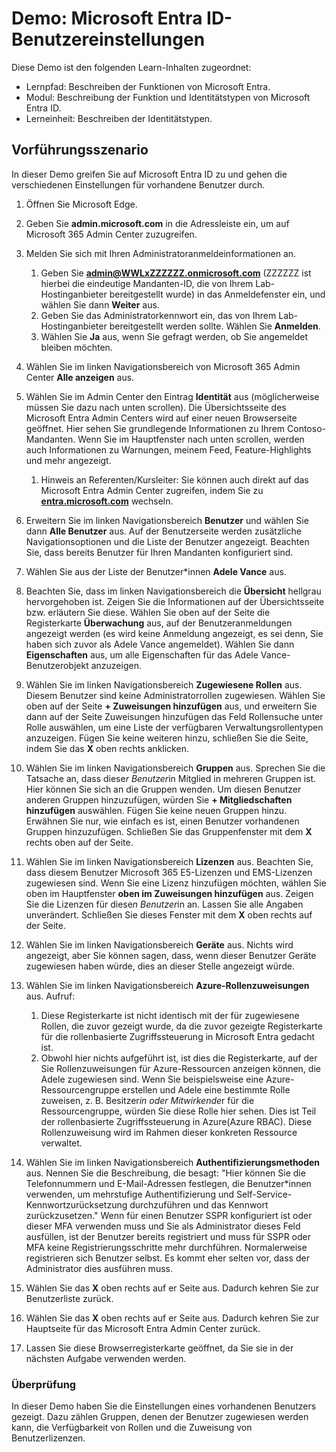 <!---
---
Demo: Titel: Erkunden Microsoft Entra ID Benutzereinstellungen Lernpfad/Modul/Lerneinheit: Lernpfad: Beschreiben der Funktionen von Microsoft Entra; Modul 1: Beschreiben der Funktions- und Identitätstypen von Microsoft Entra ID; Lerneinheit 3: Beschreiben der Microsoft Entra Identitätstypen
---
--->

# Demo: Microsoft Entra ID-Benutzereinstellungen

Diese Demo ist den folgenden Learn-Inhalten zugeordnet:

- Lernpfad: Beschreiben der Funktionen von Microsoft Entra.
- Modul: Beschreibung der Funktion und Identitätstypen von Microsoft Entra ID.
- Lerneinheit: Beschreiben der Identitätstypen.

## Vorführungsszenario

In dieser Demo greifen Sie auf Microsoft Entra ID zu und gehen die verschiedenen Einstellungen für vorhandene Benutzer durch.

1. Öffnen Sie Microsoft Edge.

1. Geben Sie **admin.microsoft.com** in die Adressleiste ein, um auf Microsoft 365 Admin Center zuzugreifen.

1. Melden Sie sich mit Ihren Administratoranmeldeinformationen an.
    1. Geben Sie **admin@WWLxZZZZZZ.onmicrosoft.com** (ZZZZZZ ist hierbei die eindeutige Mandanten-ID, die von Ihrem Lab-Hostinganbieter bereitgestellt wurde) in das Anmeldefenster ein, und wählen Sie dann **Weiter** aus.
    1. Geben Sie das Administratorkennwort ein, das von Ihrem Lab-Hostinganbieter bereitgestellt werden sollte. Wählen Sie **Anmelden**.
    1. Wählen Sie **Ja** aus, wenn Sie gefragt werden, ob Sie angemeldet bleiben möchten.

1. Wählen Sie im linken Navigationsbereich von Microsoft 365 Admin Center **Alle anzeigen** aus.

1. Wählen Sie im Admin Center den Eintrag **Identität** aus (möglicherweise müssen Sie dazu nach unten scrollen).  Die Übersichtsseite des Microsoft Entra Admin Centers wird auf einer neuen Browserseite geöffnet. Hier sehen Sie grundlegende Informationen zu Ihrem Contoso-Mandanten. Wenn Sie im Hauptfenster nach unten scrollen, werden auch Informationen zu Warnungen, meinem Feed, Feature-Highlights und mehr angezeigt.  
    1. Hinweis an Referenten/Kursleiter: Sie können auch direkt auf das Microsoft Entra Admin Center zugreifen, indem Sie zu **[entra.microsoft.com](https://entra.microsoft.com)** wechseln.

1. Erweitern Sie im linken Navigationsbereich **Benutzer** und wählen Sie dann **Alle Benutzer** aus.  Auf der Benutzerseite werden zusätzliche Navigationsoptionen und die Liste der Benutzer angezeigt. Beachten Sie, dass bereits Benutzer für Ihren Mandanten konfiguriert sind.

1. Wählen Sie aus der Liste der Benutzer*innen **Adele Vance** aus.

1. Beachten Sie, dass im linken Navigationsbereich die **Übersicht** hellgrau hervorgehoben ist.  Zeigen Sie die Informationen auf der Übersichtsseite bzw. erläutern Sie diese.  Wählen Sie oben auf der Seite die Registerkarte **Überwachung** aus, auf der Benutzeranmeldungen angezeigt werden (es wird keine Anmeldung angezeigt, es sei denn, Sie haben sich zuvor als Adele Vance angemeldet).  Wählen Sie dann **Eigenschaften** aus, um alle Eigenschaften für das Adele Vance-Benutzerobjekt anzuzeigen.

1. Wählen Sie im linken Navigationsbereich **Zugewiesene Rollen** aus.  Diesem Benutzer sind keine Administratorrollen zugewiesen.  Wählen Sie oben auf der Seite **+ Zuweisungen hinzufügen** aus, und erweitern Sie dann auf der Seite Zuweisungen hinzufügen das Feld Rollensuche unter Rolle auswählen, um eine Liste der verfügbaren Verwaltungsrollentypen anzuzeigen.  Fügen Sie keine weiteren hinzu, schließen Sie die Seite, indem Sie das **X** oben rechts anklicken.

1. Wählen Sie im linken Navigationsbereich **Gruppen** aus.  Sprechen Sie die Tatsache an, dass diese*r Benutzer*in Mitglied in mehreren Gruppen ist.  Hier können Sie sich an die Gruppen wenden.  Um diesen Benutzer anderen Gruppen hinzuzufügen, würden Sie **+ Mitgliedschaften hinzufügen** auswählen.  Fügen Sie keine neuen Gruppen hinzu. Erwähnen Sie nur, wie einfach es ist, einen Benutzer vorhandenen Gruppen hinzuzufügen. Schließen Sie das Gruppenfenster mit dem **X** rechts oben auf der Seite.

1. Wählen Sie im linken Navigationsbereich **Lizenzen** aus. Beachten Sie, dass diesem Benutzer Microsoft 365 E5-Lizenzen und EMS-Lizenzen zugewiesen sind.  Wenn Sie eine Lizenz hinzufügen möchten, wählen Sie oben im Hauptfenster **oben im Zuweisungen hinzufügen** aus.  Zeigen Sie die Lizenzen für diese*n Benutzer*in an. Lassen Sie alle Angaben unverändert.  Schließen Sie dieses Fenster mit dem **X** oben rechts auf der Seite.

1. Wählen Sie im linken Navigationsbereich **Geräte** aus.  Nichts wird angezeigt, aber Sie können sagen, dass, wenn dieser Benutzer Geräte zugewiesen haben würde, dies an dieser Stelle angezeigt würde.

1. Wählen Sie im linken Navigationsbereich **Azure-Rollenzuweisungen** aus.  Aufruf:
    1. Diese Registerkarte ist nicht identisch mit der für zugewiesene Rollen, die zuvor gezeigt wurde, da die zuvor gezeigte Registerkarte für die rollenbasierte Zugriffssteuerung in Microsoft Entra gedacht ist.
    1. Obwohl hier nichts aufgeführt ist, ist dies die Registerkarte, auf der Sie Rollenzuweisungen für Azure-Ressourcen anzeigen können, die Adele zugewiesen sind. Wenn Sie beispielsweise eine Azure-Ressourcengruppe erstellen und Adele eine bestimmte Rolle zuweisen, z. B. Besitzer*in oder Mitwirkende*r für die Ressourcengruppe, würden Sie diese Rolle hier sehen. Dies ist Teil der rollenbasierte Zugriffssteuerung in Azure(Azure RBAC). Diese Rollenzuweisung wird im Rahmen dieser konkreten Ressource verwaltet.

1. Wählen Sie im linken Navigationsbereich **Authentifizierungsmethoden** aus.  Nennen Sie die Beschreibung, die besagt: "Hier können Sie die Telefonnummern und E-Mail-Adressen festlegen, die Benutzer*innen verwenden, um mehrstufige Authentifizierung und Self-Service-Kennwortzurücksetzung durchzuführen und das Kennwort zurückzusetzen." Wenn für einen Benutzer SSPR konfiguriert ist oder dieser MFA verwenden muss und Sie als Administrator dieses Feld ausfüllen, ist der Benutzer bereits registriert und muss für SSPR oder MFA keine Registrierungsschritte mehr durchführen.  Normalerweise registrieren sich Benutzer selbst. Es kommt eher selten vor, dass der Administrator dies ausführen muss.

1. Wählen Sie das **X** oben rechts auf er Seite aus. Dadurch kehren Sie zur Benutzerliste zurück.

1. Wählen Sie das **X** oben rechts auf er Seite aus. Dadurch kehren Sie zur Hauptseite für das Microsoft Entra Admin Center zurück.

1. Lassen Sie diese Browserregisterkarte geöffnet, da Sie sie in der nächsten Aufgabe verwenden werden.

### Überprüfung

In dieser Demo haben Sie die Einstellungen eines vorhandenen Benutzers gezeigt. Dazu zählen Gruppen, denen der Benutzer zugewiesen werden kann, die Verfügbarkeit von Rollen und die Zuweisung von Benutzerlizenzen.
